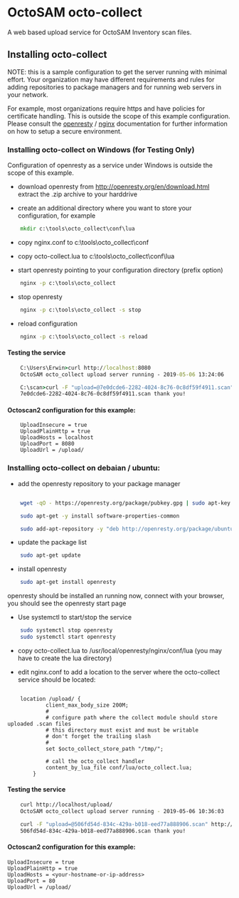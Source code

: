 
# OctoSAM octo-collect

A web based upload service for OctoSAM Inventory scan files.

## Installing octo-collect

NOTE: this is a sample configuration to get the server running with minimal effort.
Your organization may have different requirements and rules for adding repositories
to package managers and for running web servers in your network.

For example, most organizations require https and have policies for certificate handling.
This is outside the scope of this example configuration.
Please consult the [openresty](https://openresty.org) / [nginx](https://nginx.org) documentation for further information on how to setup a secure environment.

### Installing octo-collect on Windows (for Testing Only)

Configuration of openresty as a service under Windows is outside the scope of this example.

- download openresty from http://openresty.org/en/download.html extract the .zip archive to your harddrive

- create an additional directory where you want to store your configuration, for example

```cmd
    mkdir c:\tools\octo_collect\conf\lua
```

- copy nginx.conf to c:\tools\octo_collect\conf
- copy octo-collect.lua to c:\tools\octo_collect\conf\lua

- start openresty pointing to your configuration directory (prefix option)

```cmd
    nginx -p c:\tools\octo_collect
```

- stop openresty

```cmd
    nginx -p c:\tools\octo_collect -s stop
```

- reload configuration

```cmd
    nginx -p c:\tools\octo_collect -s reload
```

#### Testing the service

   
```cmd
    C:\Users\Erwin>curl http://localhost:8080
    OctoSAM octo_collect upload server running - 2019-05-06 13:24:06

    C:\scan>curl -F "upload=@7e0dcde6-2282-4024-8c76-0c8df59f4911.scan" http://localhost:8080
    7e0dcde6-2282-4024-8c76-0c8df59f4911.scan thank you!
```

#### Octoscan2 configuration for this example:


```properties
    UploadInsecure = true
    UploadPlainHttp = true
    UploadHosts = localhost
    UploadPort = 8080
    UploadUrl = /upload/
```


### Installing octo-collect on debaian / ubuntu:

- add the openresty repository to your package manager

```bash

    wget -qO - https://openresty.org/package/pubkey.gpg | sudo apt-key add -

    sudo apt-get -y install software-properties-common

    sudo add-apt-repository -y "deb http://openresty.org/package/ubuntu $(lsb_release -sc) main"
```

- update the package list

```bash
    sudo apt-get update
```

- install openresty

```bash
    sudo apt-get install openresty
```

openresty should be installed an running now, connect with your browser, you should see the openresty start page

- Use systemctl to start/stop the service

```bash
    sudo systemctl stop openresty
    sudo systemctl start openresty
```

- copy octo-collect.lua to /usr/local/openresty/nginx/conf/lua (you may have to create the lua directory)

- edit nginx.conf to add a location to the server where the octo-collect service should be located:

```nginx

    location /upload/ {
            client_max_body_size 200M;
            #
            # configure path where the collect module should store uploaded .scan files
            # this directory must exist and must be writable
            # don't forget the trailing slash
            #
            set $octo_collect_store_path "/tmp/";

            # call the octo_collect handler
            content_by_lua_file conf/lua/octo_collect.lua;
        }

```

#### Testing the service

```bash
    curl http://localhost/upload/
    OctoSAM octo_collect upload server running - 2019-05-06 10:36:03

    curl -F "upload=@506fd54d-834c-429a-b018-eed77a888906.scan" http://<your-hostname-or-ip-address>/upload/
    506fd54d-834c-429a-b018-eed77a888906.scan thank you!
```

#### Octoscan2 configuration for this example:

```properties
UploadInsecure = true
UploadPlainHttp = true
UploadHosts = <your-hostname-or-ip-address>
UploadPort = 80
UploadUrl = /upload/
```
